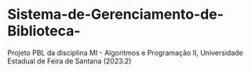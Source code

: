 # Sistema-de-Gerenciamento-de-Biblioteca-
Projeto PBL da disciplina MI - Algoritmos e Programação II, Universidade Estadual de Feira de Santana (2023.2)
